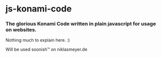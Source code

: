 # js-konami-code
### The glorious Konami Code written in plain javascript for usage on websites.

Nothing much to explain here. :)

Will be used soonish™ on niklasmeyer.de